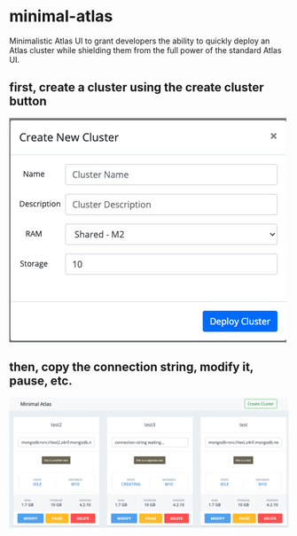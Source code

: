 # minimal-atlas
Minimalistic Atlas UI to grant developers the ability to quickly deploy an Atlas cluster while shielding them from the full power of the standard Atlas UI.

## first, create a cluster using the create cluster button

![alt text](img/modal.png)


## then, copy the connection string, modify it, pause, etc.

![alt text](img/clusters.png)
